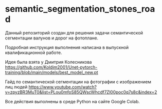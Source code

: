 # semantic_segmentation_stones_road
Данный репозиторий создан для решения задачи семантической сегментации валунов и дорог на фотоплане.

Подробная инструкция выполнения написана в выпускной квалификационной работе.

Идея была взята у Дмитрия Колесникова https://github.com/Koldim2001/Unet-pytorch-training/blob/main/models/best_model_new.pt 

Гайд по семантической сегментации на фотографии с изображением лиц людей https://www.youtube.com/watch?v=zpyzBR3MuT0&list=PLou0mfoS85QWscWhcdf7Zl00poc0q7s8c&index=2

Все действия выполнены в среде Python на сайте Google Colab.
